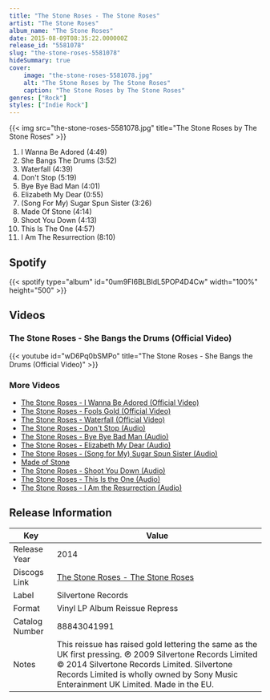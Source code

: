 ```yaml
---
title: "The Stone Roses - The Stone Roses"
artist: "The Stone Roses"
album_name: "The Stone Roses"
date: 2015-08-09T08:35:22.000000Z
release_id: "5581078"
slug: "the-stone-roses-5581078"
hideSummary: true
cover:
    image: "the-stone-roses-5581078.jpg"
    alt: "The Stone Roses by The Stone Roses"
    caption: "The Stone Roses by The Stone Roses"
genres: ["Rock"]
styles: ["Indie Rock"]
---
```


{{< img src="the-stone-roses-5581078.jpg" title="The Stone Roses by The Stone Roses" >}}

<!-- section break -->

1. I Wanna Be Adored (4:49)
2. She Bangs The Drums (3:52)
3. Waterfall (4:39)
4. Don't Stop (5:19)
5. Bye Bye Bad Man (4:01)
6. Elizabeth My Dear (0:55)
7. (Song For My) Sugar Spun Sister (3:26)
8. Made Of Stone (4:14)
9. Shoot You Down (4:13)
10. This Is The One (4:57)
11. I Am The Resurrection (8:10)

<!-- section break -->


## Spotify
{{< spotify type="album" id="0um9FI6BLBldL5POP4D4Cw" width="100%" height="500" >}}



## Videos
### The Stone Roses - She Bangs the Drums (Official Video)
{{< youtube id="wD6Pq0bSMPo" title="The Stone Roses - She Bangs the Drums (Official Video)" >}}<br>

### More Videos

- [The Stone Roses - I Wanna Be Adored (Official Video)](https://www.youtube.com/watch?v=4D2qcbu26gs)
- [The Stone Roses - Fools Gold (Official Video)](https://www.youtube.com/watch?v=NSD11dnphg0)
- [The Stone Roses - Waterfall (Official Video)](https://www.youtube.com/watch?v=7NrLBlw9WZE)
- [The Stone Roses - Don't Stop (Audio)](https://www.youtube.com/watch?v=yNLx6EUTBlU)
- [The Stone Roses - Bye Bye Bad Man (Audio)](https://www.youtube.com/watch?v=xwi2TaaOq-Y)
- [The Stone Roses - Elizabeth My Dear (Audio)](https://www.youtube.com/watch?v=t7Xi1Jt9lXM)
- [The Stone Roses - (Song for My) Sugar Spun Sister (Audio)](https://www.youtube.com/watch?v=zsjnrlvXVqo)
- [Made of Stone](https://www.youtube.com/watch?v=i-LUfBouHOo)
- [The Stone Roses - Shoot You Down (Audio)](https://www.youtube.com/watch?v=40-u8Xky6HI)
- [The Stone Roses - This Is the One (Audio)](https://www.youtube.com/watch?v=DbyrOBVDtR4)
- [The Stone Roses - I Am the Resurrection (Audio)](https://www.youtube.com/watch?v=vY9g-PgSiGA)


## Release Information
|  Key           | Value                                                |
| ---------------| ---------------------------------------------------- |
| Release Year   | 2014                                   |
| Discogs Link   | [The Stone Roses - The Stone Roses](https://www.discogs.com/release/5581078-The-Stone-Roses-The-Stone-Roses) |
| Label          | Silvertone Records |
| Format         | Vinyl LP Album Reissue Repress |
| Catalog Number | 88843041991 |
| Notes | This reissue has raised gold lettering the same as the UK first pressing.   ℗ 2009 Silvertone Records Limited © 2014 Silvertone Records Limited. Silvertone Records Limited is wholly owned by Sony Music Enterainment UK Limited. Made in the EU. |